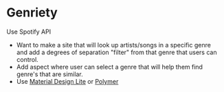 # Genriety
Use Spotify API

- Want to make a site that will look up artists/songs in a specific genre and add a degrees of separation "filter" from that genre that users can control.
- Add aspect where user can select a genre that will help them find genre's that are similar.
- Use [Material Design Lite](https://github.com/google/material-design-lite) or [Polymer](https://www.polymer-project.org/)
